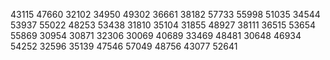 43115
47660
32102
34950
49302
36661
38182
57733
55998
51035
34544
53937
55022
48253
53438
31810
35104
31855
48927
38111
36515
53654
55869
30954
30871
32306
30069
40689
33469
48481
30648
46934
54252
32596
35139
47546
57049
48756
43077
52641
